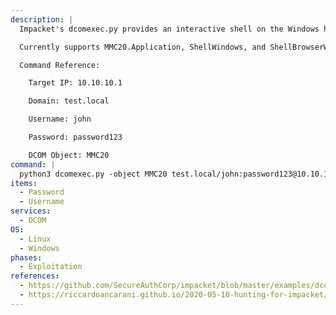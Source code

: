 ```yaml
---
description: |
  Impacket's dcomexec.py provides an interactive shell on the Windows host similar to wmiexec.py, but using varying DCOM endpoints.

  Currently supports MMC20.Application, ShellWindows, and ShellBrowserWindow DCOM objects.

  Command Reference:

  	Target IP: 10.10.10.1

  	Domain: test.local

  	Username: john

  	Password: password123

  	DCOM Object: MMC20
command: |
  python3 dcomexec.py -object MMC20 test.local/john:password123@10.10.10.1
items:
  - Password
  - Username
services:
  - DCOM
OS:
  - Linux
  - Windows
phases:
  - Exploitation
references:
  - https://github.com/SecureAuthCorp/impacket/blob/master/examples/dcomexec.py
  - https://riccardoancarani.github.io/2020-05-10-hunting-for-impacket/
---
```

